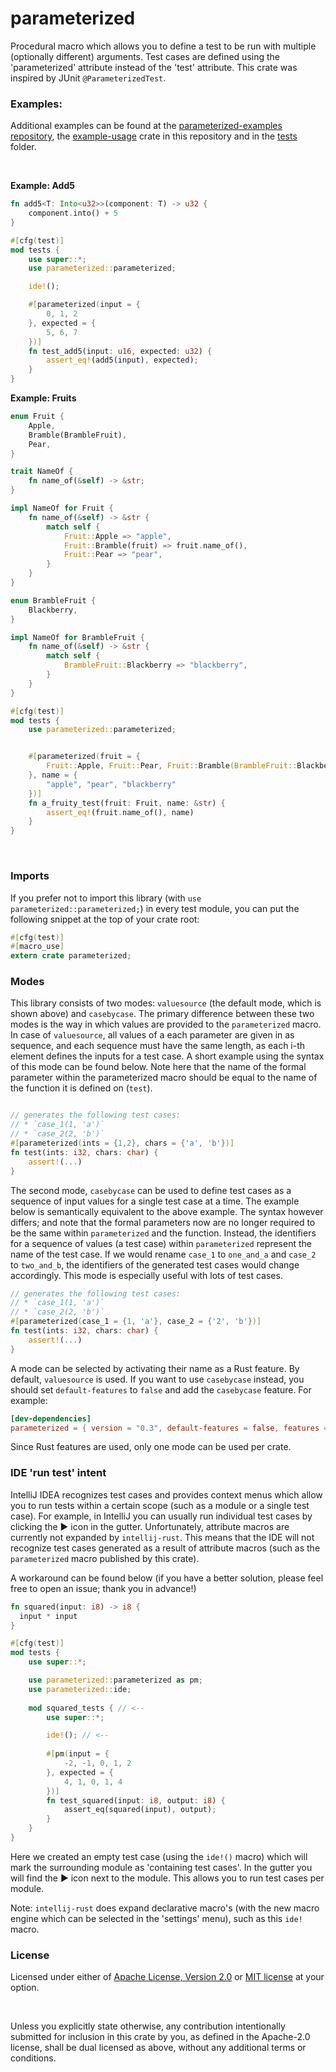 # parameterized

Procedural macro which allows you to define a test to be run with multiple (optionally different) arguments.
Test cases are defined using the 'parameterized' attribute instead of the 'test' attribute.
This crate was inspired by JUnit `@ParameterizedTest`.

### Examples:

Additional examples can be found at the <a href="https://github.com/foresterre/parameterized-examples">parameterized-examples repository</a>,
the <a href="https://github.com/foresterre/parameterized-example-usage">example-usage</a> crate in this repository and in the <a href="parameterized-macro/tests">tests</a> folder.

<br>

**Example: Add5**

```rust
fn add5<T: Into<u32>>(component: T) -> u32 {
    component.into() + 5
}

#[cfg(test)]
mod tests {
    use super::*;
    use parameterized::parameterized;

    ide!();

    #[parameterized(input = {
        0, 1, 2
    }, expected = {
        5, 6, 7
    })]
    fn test_add5(input: u16, expected: u32) {
        assert_eq!(add5(input), expected);
    }
}
```

**Example: Fruits**

```rust
enum Fruit {
    Apple,
    Bramble(BrambleFruit),
    Pear,
}

trait NameOf {
    fn name_of(&self) -> &str;
}

impl NameOf for Fruit {
    fn name_of(&self) -> &str {
        match self {
            Fruit::Apple => "apple",
            Fruit::Bramble(fruit) => fruit.name_of(),
            Fruit::Pear => "pear",
        }
    }
}

enum BrambleFruit {
    Blackberry,
}

impl NameOf for BrambleFruit {
    fn name_of(&self) -> &str {
        match self {
            BrambleFruit::Blackberry => "blackberry",
        }
    }
}

#[cfg(test)]
mod tests {
    use parameterized::parameterized;


    #[parameterized(fruit = {
        Fruit::Apple, Fruit::Pear, Fruit::Bramble(BrambleFruit::Blackberry)
    }, name = {
        "apple", "pear", "blackberry"
    })]
    fn a_fruity_test(fruit: Fruit, name: &str) {
        assert_eq!(fruit.name_of(), name)
    }
}
```

<br>

### Imports

If you prefer not to import this library (with `use parameterized::parameterized;`) in every test module, you can put
the following snippet at the top of your crate root:
```rust
#[cfg(test)]
#[macro_use]
extern crate parameterized;
```

### Modes

This library consists of two modes: `valuesource` (the default mode, which is shown above) and `casebycase`. 
The primary difference between these two modes is the way in which values are provided to the
`parameterized` macro. In case of `valuesource`, all values of a each parameter are given in as sequence, and each
sequence must have the same length, as each i-th element defines the inputs for a test case. A short example using
the syntax of this mode can be found below. Note here that the name of the formal parameter within the parameterized macro
should be equal to the name of the function it is defined on (`test`).

```rust

// generates the following test cases:
// * `case_1(1, 'a')`
// * `case_2(2, 'b')`
#[parameterized(ints = {1,2}, chars = {'a', 'b'})]
fn test(ints: i32, chars: char) {
    assert!(...)
}
```

The second mode, `casebycase` can be used to define test cases as a sequence of input values
for a single test case at a time. The example below is semantically equivalent to the above example.
The syntax however differs; and note that the formal parameters now are no longer required to
be the same within `parameterized` and the function. Instead, the identifiers for a sequence of values (a test case)
within `parameterized` represent the name of the test case. If we would rename `case_1` to `one_and_a` and
`case_2` to `two_and_b`, the identifiers of the generated test cases would change accordingly.
This mode is especially useful with lots of test cases.
 
```rust
// generates the following test cases:
// * `case_1(1, 'a')`
// * `case_2(2, 'b')`
#[parameterized(case_1 = {1, 'a'}, case_2 = {'2', 'b'})]
fn test(ints: i32, chars: char) {
    assert!(...)
}
```

A mode can be selected by activating their name as a Rust feature. By default, `valuesource` is used. If you want to use
`casebycase` instead, you should set `default-features` to `false` and add the `casebycase` feature. For example:
```toml
[dev-dependencies]
parameterized = { version = "0.3", default-features = false, features = ["casebycase"] }
```

Since Rust features are used, only one mode can be used per crate.

### IDE 'run test' intent

IntelliJ IDEA recognizes test cases and provides context menus which allow you to run tests within a certain scope
(such as a module or a single test case). For example, in IntelliJ you can usually run individual test cases by clicking
the ▶ icon in the gutter. Unfortunately, attribute macros are currently not expanded by `intellij-rust`.
This means that the IDE will not recognize test cases generated as a result of attribute macros (such as the
`parameterized` macro published by this crate). 

A workaround can be found below (if you have a better solution, please feel free to open an issue; thank you in advance!)

```rust
fn squared(input: i8) -> i8 {
  input * input  
}

#[cfg(test)]
mod tests {
    use super::*;

    use parameterized::parameterized as pm;
    use parameterized::ide;
        
    mod squared_tests { // <--
        use super::*;

        ide!(); // <--
    
        #[pm(input = {
            -2, -1, 0, 1, 2
        }, expected = {
            4, 1, 0, 1, 4
        })]
        fn test_squared(input: i8, output: i8) {
            assert_eq(squared(input), output);
        }
    }
}
```

Here we created an empty test case (using the `ide!()` macro) which will mark the surrounding module as 'containing test cases'. In
the gutter you will find the ▶ icon next to the module. This allows you to run test cases per module.

Note: `intellij-rust` does expand declarative macro's (with the new macro engine which can be
selected in the 'settings' menu), such as this `ide!` macro.


### License

Licensed under either of <a href="LICENSE-APACHE">Apache License, Version
2.0</a> or <a href="LICENSE-MIT">MIT license</a> at your option.

<br>

Unless you explicitly state otherwise, any contribution intentionally submitted
for inclusion in this crate by you, as defined in the Apache-2.0 license, shall
be dual licensed as above, without any additional terms or conditions.
